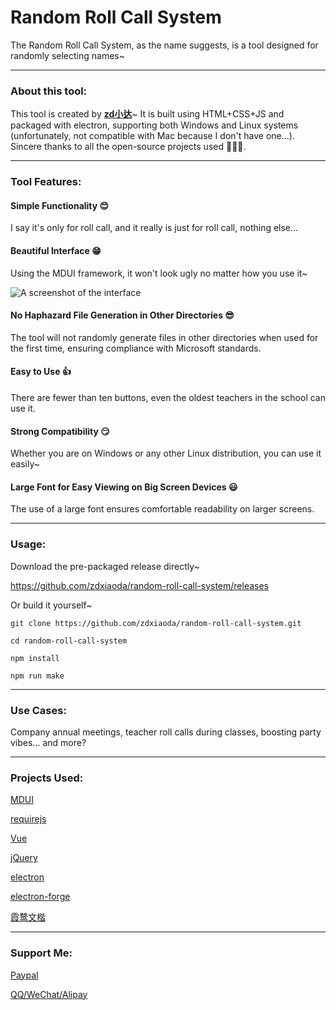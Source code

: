 # Random Roll Call System

The Random Roll Call System, as the name suggests, is a tool designed for randomly selecting names~

---

### About this tool:

This tool is created by **[zd小达](https://zhangda.xyz/)**~ It is built using HTML+CSS+JS and packaged with electron, supporting both Windows and Linux systems (unfortunately, not compatible with Mac because I don't have one...). Sincere thanks to all the open-source projects used 🧎**🧎**🧎.

---

### Tool Features:

#### Simple Functionality 😊

I say it's only for roll call, and it really is just for roll call, nothing else...

#### Beautiful Interface 😁

Using the MDUI framework, it won't look ugly no matter how you use it~

![A screenshot of the interface](https://raw.githubusercontent.com/zdxiaoda/random-roll-call-system/master/src/static/help/homepage.webp)

#### No Haphazard File Generation in Other Directories 😎

The tool will not randomly generate files in other directories when used for the first time, ensuring compliance with Microsoft standards.

#### Easy to Use 👍

There are fewer than ten buttons, even the oldest teachers in the school can use it.

#### Strong Compatibility 😏

Whether you are on Windows or any other Linux distribution, you can use it easily~

#### Large Font for Easy Viewing on Big Screen Devices 😃

The use of a large font ensures comfortable readability on larger screens.

---

### Usage:

Download the pre-packaged release directly~

https://github.com/zdxiaoda/random-roll-call-system/releases

Or build it yourself~

`git clone https://github.com/zdxiaoda/random-roll-call-system.git`

`cd random-roll-call-system`

`npm install`

`npm run make`

---

### Use Cases:

Company annual meetings, teacher roll calls during classes, boosting party vibes... and more?

---

### Projects Used:

[MDUI](https://github.com/zdhxiong/mdui)

[requirejs](https://github.com/requirejs/requirejs/)

[Vue](https://github.com/vuejs/vue)

[jQuery](https://github.com/jquery/jquery)

[electron](https://github.com/electron/electron)

[electron-forge](https://github.com/electron-userland/electron-forge)

[霞鹜文楷](https://github.com/lxgw/LxgwWenKai)

---

### Support Me:

[Paypal](https://paypal.me/zdxiaoda)

[QQ/WeChat/Alipay](https://pay.zhangda.xyz)
